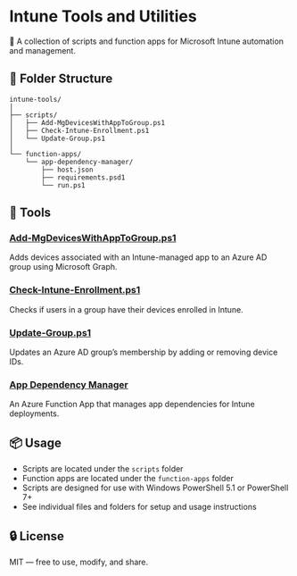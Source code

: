 # Intune Tools and Utilities

🧰 A collection of scripts and function apps for Microsoft Intune automation and management.

## 📂 Folder Structure

```
intune-tools/
│
├── scripts/
│   ├── Add-MgDevicesWithAppToGroup.ps1
│   ├── Check-Intune-Enrollment.ps1
│   └── Update-Group.ps1
│
└── function-apps/
    └── app-dependency-manager/
        ├── host.json
        ├── requirements.psd1
        └── run.ps1
```

## 🚀 Tools

### [Add-MgDevicesWithAppToGroup.ps1](./scripts/Add-MgDevicesWithAppToGroup.ps1)
Adds devices associated with an Intune-managed app to an Azure AD group using Microsoft Graph.

### [Check-Intune-Enrollment.ps1](./scripts/Check-Intune-Enrollment.ps1)
Checks if users in a group have their devices enrolled in Intune.

### [Update-Group.ps1](./scripts/Update-Group.ps1)
Updates an Azure AD group’s membership by adding or removing device IDs.

### [App Dependency Manager](./function-apps/app-dependency-manager/)
An Azure Function App that manages app dependencies for Intune deployments.

## 📦 Usage

- Scripts are located under the `scripts` folder
- Function apps are located under the `function-apps` folder
- Scripts are designed for use with Windows PowerShell 5.1 or PowerShell 7+
- See individual files and folders for setup and usage instructions

## 🔒 License

MIT — free to use, modify, and share.
